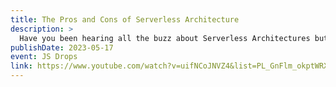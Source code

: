 ```yaml
---
title: The Pros and Cons of Serverless Architecture
description: >
  Have you been hearing all the buzz about Serverless Architectures but don't know if it's right or wrong for you? Do you need help understanding why someone would consider this approach? In this JS Drop, Dustin Goodman shares the pros and cons of Serverless Architectures and his thoughts on whether you should use it or not.
publishDate: 2023-05-17
event: JS Drops
link: https://www.youtube.com/watch?v=uifNCoJNVZ4&list=PL_GnFlm_okptWRXF6cu9FxRva--XoxB5g&index=8
---
```

